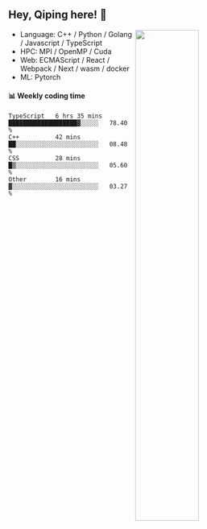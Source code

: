 

## Hey, Qiping here! :wave:

[<img align="right" width="50%" src="https://github-readme-stats.vercel.app/api?username=ppppqp&theme=dark&show_icons=true">](https://metrics.lecoq.io/ppppqp?template=classic)



-   Language: C++ / Python / Golang / Javascript / TypeScript
-   HPC: MPI / OpenMP / Cuda
-   Web: ECMAScript / React / Webpack / Next / wasm / docker
-   ML: Pytorch



#### :bar_chart: Weekly coding time

<!--START_SECTION:waka-->

```text
TypeScript   6 hrs 35 mins   ███████████████████▓░░░░░   78.40 %
C++          42 mins         ██░░░░░░░░░░░░░░░░░░░░░░░   08.48 %
CSS          28 mins         █▒░░░░░░░░░░░░░░░░░░░░░░░   05.60 %
Other        16 mins         ▓░░░░░░░░░░░░░░░░░░░░░░░░   03.27 %
```

<!--END_SECTION:waka-->

